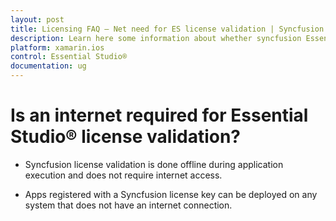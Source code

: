 ```yaml
---
layout: post
title: Licensing FAQ – Net need for ES license validation | Syncfusion
description: Learn here some information about whether syncfusion Essential Studio® license validation needs internet conncetion.
platform: xamarin.ios
control: Essential Studio®
documentation: ug
---
```


# Is an internet required for Essential Studio® license validation?

* Syncfusion license validation is done offline during application execution and does not require internet access. 

* Apps registered with a Syncfusion license key can be deployed on any system that does not have an internet connection.